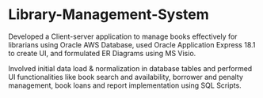 # Library-Management-System
Developed a Client-server application to manage books effectively for librarians using Oracle AWS Database, used Oracle Application Express 18.1 to create UI, and formulated ER Diagrams using MS Visio.

Involved initial data load &amp; normalization in database tables and performed UI functionalities like book search and availability, borrower and penalty management, book loans and report implementation using SQL Scripts.
